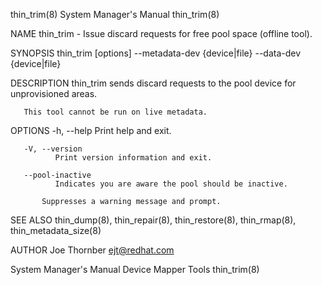 thin_trim(8)                                                                               System Manager's Manual                                                                               thin_trim(8)

NAME
       thin_trim - Issue discard requests for free pool space (offline tool).

SYNOPSIS
       thin_trim [options] --metadata-dev {device|file} --data-dev {device|file}

DESCRIPTION
       thin_trim sends discard requests to the pool device for unprovisioned areas.

       This tool cannot be run on live metadata.

OPTIONS
       -h, --help
              Print help and exit.

       -V, --version
              Print version information and exit.

       --pool-inactive
              Indicates you are aware the pool should be inactive.

           Suppresses a warning message and prompt.

SEE ALSO
       thin_dump(8), thin_repair(8), thin_restore(8), thin_rmap(8), thin_metadata_size(8)

AUTHOR
       Joe Thornber <ejt@redhat.com>

System Manager's Manual                                                                      Device Mapper Tools                                                                                 thin_trim(8)
